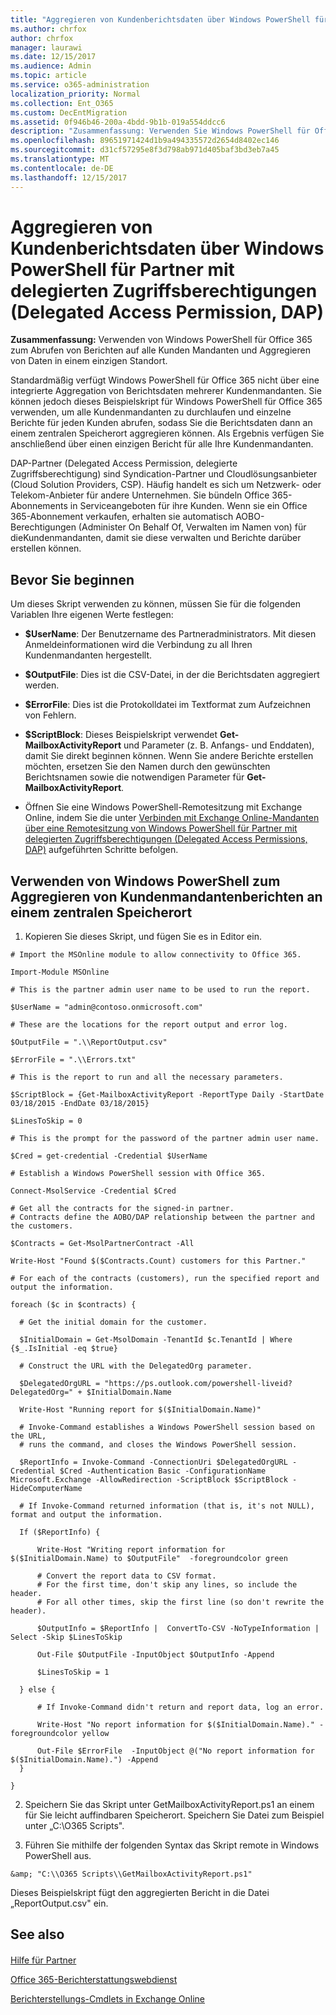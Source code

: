 ```yaml
---
title: "Aggregieren von Kundenberichtsdaten über Windows PowerShell für Partner mit delegierten Zugriffsberechtigungen (Delegated Access Permission, DAP)"
ms.author: chrfox
author: chrfox
manager: laurawi
ms.date: 12/15/2017
ms.audience: Admin
ms.topic: article
ms.service: o365-administration
localization_priority: Normal
ms.collection: Ent_O365
ms.custom: DecEntMigration
ms.assetid: 0f946b46-200a-4bdd-9b1b-019a554ddcc6
description: "Zusammenfassung: Verwenden Sie Windows PowerShell für Office 365 zum Abrufen von Berichten zu allen Kundenmandanten, und aggregieren Sie die Daten an einem zentralen Speicherort."
ms.openlocfilehash: 89651971424d1b9a494335572d2654d8402ec146
ms.sourcegitcommit: d31cf57295e8f3d798ab971d405baf3bd3eb7a45
ms.translationtype: MT
ms.contentlocale: de-DE
ms.lasthandoff: 12/15/2017
---
```

# <a name="aggregate-customer-reporting-data-via-windows-powershell-for-delegated-access-permission-dap-partners"></a>Aggregieren von Kundenberichtsdaten über Windows PowerShell für Partner mit delegierten Zugriffsberechtigungen (Delegated Access Permission, DAP)

 **Zusammenfassung:** Verwenden von Windows PowerShell für Office 365 zum Abrufen von Berichten auf alle Kunden Mandanten und Aggregieren von Daten in einem einzigen Standort.
  
Standardmäßig verfügt Windows PowerShell für Office 365 nicht über eine integrierte Aggregation von Berichtsdaten mehrerer Kundenmandanten. Sie können jedoch dieses Beispielskript für Windows PowerShell für Office 365 verwenden, um alle Kundenmandanten zu durchlaufen und einzelne Berichte für jeden Kunden abrufen, sodass Sie die Berichtsdaten dann an einem zentralen Speicherort aggregieren können. Als Ergebnis verfügen Sie anschließend über einen einzigen Bericht für alle Ihre Kundenmandanten. 
  
DAP-Partner (Delegated Access Permission, delegierte Zugriffsberechtigung) sind Syndication-Partner und Cloudlösungsanbieter (Cloud Solution Providers, CSP). Häufig handelt es sich um Netzwerk- oder Telekom-Anbieter für andere Unternehmen. Sie bündeln Office 365-Abonnements in Serviceangeboten für ihre Kunden. Wenn sie ein Office 365-Abonnement verkaufen, erhalten sie automatisch AOBO-Berechtigungen (Administer On Behalf Of, Verwalten im Namen von) für dieKundenmandanten, damit sie diese verwalten und Berichte darüber erstellen können.
## <a name="before-you-begin"></a>Bevor Sie beginnen

Um dieses Skript verwenden zu können, müssen Sie für die folgenden Variablen Ihre eigenen Werte festlegen:
  
- **$UserName**: Der Benutzername des Partneradministrators. Mit diesen Anmeldeinformationen wird die Verbindung zu all Ihren Kundenmandanten hergestellt.
    
- **$OutputFile**: Dies ist die CSV-Datei, in der die Berichtsdaten aggregiert werden.
    
- **$ErrorFile**: Dies ist die Protokolldatei im Textformat zum Aufzeichnen von Fehlern.
    
- **$ScriptBlock**: Dieses Beispielskript verwendet **Get-MailboxActivityReport** und Parameter (z. B. Anfangs- und Enddaten), damit Sie direkt beginnen können. Wenn Sie andere Berichte erstellen möchten, ersetzen Sie den Namen durch den gewünschten Berichtsnamen sowie die notwendigen Parameter für **Get-MailboxActivityReport**.
    
- Öffnen Sie eine Windows PowerShell-Remotesitzung mit Exchange Online, indem Sie die unter [Verbinden mit Exchange Online-Mandanten über eine Remotesitzung von Windows PowerShell für Partner mit delegierten Zugriffsberechtigungen (Delegated Access Permissions, DAP)](connect-to-exchange-online-tenants-with-remote-windows-powershell-for-delegated.md) aufgeführten Schritte befolgen.
    
## <a name="use-windows-powershell-to-aggregate-customer-tenant-reports-to-a-single-location"></a>Verwenden von Windows PowerShell zum Aggregieren von Kundenmandantenberichten an einem zentralen Speicherort

1. Kopieren Sie dieses Skript, und fügen Sie es in Editor ein.
    
  ```
  # Import the MSOnline module to allow connectivity to Office 365.

Import-Module MSOnline

# This is the partner admin user name to be used to run the report.

$UserName = "admin@contoso.onmicrosoft.com"

# These are the locations for the report output and error log.

$OutputFile = ".\\ReportOutput.csv"

$ErrorFile = ".\\Errors.txt"

# This is the report to run and all the necessary parameters.

$ScriptBlock = {Get-MailboxActivityReport -ReportType Daily -StartDate 03/18/2015 -EndDate 03/18/2015}

$LinesToSkip = 0

# This is the prompt for the password of the partner admin user name.

$Cred = get-credential -Credential $UserName

# Establish a Windows PowerShell session with Office 365.

Connect-MsolService -Credential $Cred

# Get all the contracts for the signed-in partner.  
# Contracts define the AOBO/DAP relationship between the partner and the customers.

$Contracts = Get-MsolPartnerContract -All

Write-Host "Found $($Contracts.Count) customers for this Partner."

# For each of the contracts (customers), run the specified report and output the information.

foreach ($c in $contracts) { 

    # Get the initial domain for the customer.

    $InitialDomain = Get-MsolDomain -TenantId $c.TenantId | Where {$_.IsInitial -eq $true}

    # Construct the URL with the DelegatedOrg parameter.
    
    $DelegatedOrgURL = "https://ps.outlook.com/powershell-liveid?DelegatedOrg=" + $InitialDomain.Name
        
    Write-Host "Running report for $($InitialDomain.Name)"

    # Invoke-Command establishes a Windows PowerShell session based on the URL,
    # runs the command, and closes the Windows PowerShell session.
    
    $ReportInfo = Invoke-Command -ConnectionUri $DelegatedOrgURL -Credential $Cred -Authentication Basic -ConfigurationName Microsoft.Exchange -AllowRedirection -ScriptBlock $ScriptBlock -HideComputerName

    # If Invoke-Command returned information (that is, it's not NULL), format and output the information.
    
    If ($ReportInfo) {

        Write-Host "Writing report information for $($InitialDomain.Name) to $OutputFile"  -foregroundcolor green

        # Convert the report data to CSV format.
        # For the first time, don't skip any lines, so include the header.
        # For all other times, skip the first line (so don't rewrite the header).
        
        $OutputInfo = $ReportInfo |  ConvertTo-CSV -NoTypeInformation | Select -Skip $LinesToSkip

        Out-File $OutputFile -InputObject $OutputInfo -Append

        $LinesToSkip = 1

    } else {

        # If Invoke-Command didn't return and report data, log an error.
        
        Write-Host "No report information for $($InitialDomain.Name)." -foregroundcolor yellow
           
        Out-File $ErrorFile  -InputObject @("No report information for $($InitialDomain.Name).") -Append
    }

}

  ```

2. Speichern Sie das Skript unter GetMailboxActivityReport.ps1 an einem für Sie leicht auffindbaren Speicherort. Speichern Sie Datei zum Beispiel unter „C:\\O365 Scripts". 
    
3. Führen Sie mithilfe der folgenden Syntax das Skript remote in Windows PowerShell aus.
    
  ```
  &amp; "C:\\O365 Scripts\\GetMailboxActivityReport.ps1"
  ```

Dieses Beispielskript fügt den aggregierten Bericht in die Datei „ReportOutput.csv" ein.
  
## <a name="see-also"></a>See also

#### 

[Hilfe für Partner](https://go.microsoft.com/fwlink/p/?LinkID=533477)
  
[Office 365-Berichterstattungswebdienst](https://go.microsoft.com/fwlink/p/?LinkId=532777)
  
[Berichterstellungs-Cmdlets in Exchange Online](https://go.microsoft.com/fwlink/p/?LinkId=526430)


